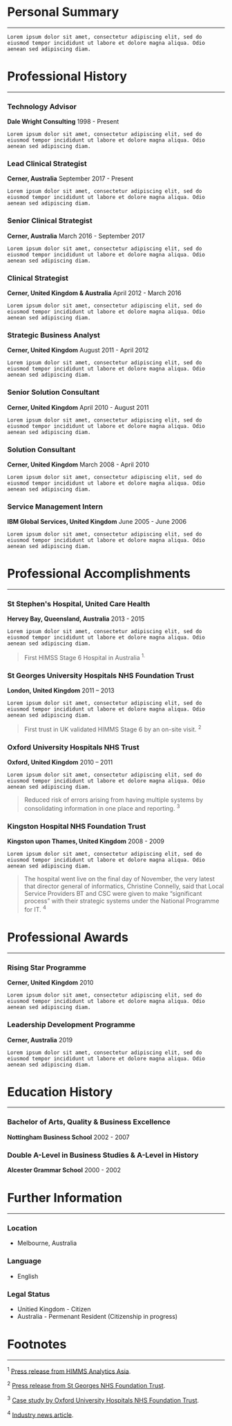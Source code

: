 # Personal Summary
---

`Lorem ipsum dolor sit amet, consectetur adipiscing elit, sed do eiusmod tempor incididunt ut labore et dolore magna aliqua. Odio aenean sed adipiscing diam.`

# Professional History
---

### Technology Advisor
**Dale Wright Consulting**
1998 - Present

`Lorem ipsum dolor sit amet, consectetur adipiscing elit, sed do eiusmod tempor incididunt ut labore et dolore magna aliqua. Odio aenean sed adipiscing diam.`

### Lead Clinical Strategist
**Cerner, Australia**
September 2017 - Present

`Lorem ipsum dolor sit amet, consectetur adipiscing elit, sed do eiusmod tempor incididunt ut labore et dolore magna aliqua. Odio aenean sed adipiscing diam.`

### Senior Clinical Strategist
**Cerner, Australia**
March 2016 - September 2017

`Lorem ipsum dolor sit amet, consectetur adipiscing elit, sed do eiusmod tempor incididunt ut labore et dolore magna aliqua. Odio aenean sed adipiscing diam.`

### Clinical Strategist
**Cerner, United Kingdom & Australia**
April 2012 - March 2016

`Lorem ipsum dolor sit amet, consectetur adipiscing elit, sed do eiusmod tempor incididunt ut labore et dolore magna aliqua. Odio aenean sed adipiscing diam.`

### Strategic Business Analyst
**Cerner, United Kingdom**
August 2011 - April 2012

`Lorem ipsum dolor sit amet, consectetur adipiscing elit, sed do eiusmod tempor incididunt ut labore et dolore magna aliqua. Odio aenean sed adipiscing diam.`

### Senior Solution Consultant
**Cerner, United Kingdom**
April 2010 - August 2011

`Lorem ipsum dolor sit amet, consectetur adipiscing elit, sed do eiusmod tempor incididunt ut labore et dolore magna aliqua. Odio aenean sed adipiscing diam.`

###  Solution Consultant
**Cerner, United Kingdom**
March 2008 - April 2010

`Lorem ipsum dolor sit amet, consectetur adipiscing elit, sed do eiusmod tempor incididunt ut labore et dolore magna aliqua. Odio aenean sed adipiscing diam.`

### Service Management Intern
**IBM Global Services, United Kingdom**
June 2005 - June 2006

`Lorem ipsum dolor sit amet, consectetur adipiscing elit, sed do eiusmod tempor incididunt ut labore et dolore magna aliqua. Odio aenean sed adipiscing diam.`

# Professional Accomplishments
---

### St Stephen's Hospital, United Care Health
**Hervey Bay, Queensland, Australia**
2013 - 2015

`Lorem ipsum dolor sit amet, consectetur adipiscing elit, sed do eiusmod tempor incididunt ut labore et dolore magna aliqua. Odio aenean sed adipiscing diam.`

>  First HIMSS Stage 6 Hospital in Australia <sup>1.

### St Georges University Hospitals NHS Foundation Trust
**London, United Kingdom**
2011 – 2013

`Lorem ipsum dolor sit amet, consectetur adipiscing elit, sed do eiusmod tempor incididunt ut labore et dolore magna aliqua. Odio aenean sed adipiscing diam.`

> First trust in UK validated HIMMS Stage 6 by an on-site visit. <sup>2

### Oxford University Hospitals NHS Trust
**Oxford, United Kingdom**
2010 – 2011

`Lorem ipsum dolor sit amet, consectetur adipiscing elit, sed do eiusmod tempor incididunt ut labore et dolore magna aliqua. Odio aenean sed adipiscing diam.`

> Reduced risk of errors arising from having multiple systems by consolidating information in one place and reporting. <sup>3

### Kingston Hospital NHS Foundation Trust
**Kingston upon Thames, United Kingdom**
2008 - 2009

`Lorem ipsum dolor sit amet, consectetur adipiscing elit, sed do eiusmod tempor incididunt ut labore et dolore magna aliqua. Odio aenean sed adipiscing diam.`

> The hospital went live on the final day of November, the very latest that director general of informatics, Christine Connelly, said that Local Service Providers BT and CSC were given to make “significant process” with their strategic systems under the National Programme for IT. <sup>4

# Professional Awards
---

### Rising Star Programme
**Cerner, United Kingdom**
2010

`Lorem ipsum dolor sit amet, consectetur adipiscing elit, sed do eiusmod tempor incididunt ut labore et dolore magna aliqua. Odio aenean sed adipiscing diam.`

### Leadership Development Programme
**Cerner, Australia**
2019

`Lorem ipsum dolor sit amet, consectetur adipiscing elit, sed do eiusmod tempor incididunt ut labore et dolore magna aliqua. Odio aenean sed adipiscing diam.`

# Education History
---

### Bachelor of Arts, Quality & Business Excellence
**Nottingham Business School**
2002 - 2007

### Double A-Level in Business Studies &  A-Level in History
**Alcester Grammar School**
2000 - 2002

# Further Information
---

### Location

- Melbourne, Australia

### Language

- English

### Legal Status

- Unitied Kingdom -  Citizen
- Australia - Permenant Resident (Citizenship in progress)

# Footnotes
---

<sup>1</sup> [Press release from HIMMS Analytics Asia](http://www.himssanalyticsasia.org/about/pressRoom-pressrelease19.asp).

<sup>2</sup> [Press release from St Georges NHS Foundation Trust](https://www.stgeorges.nhs.uk/newsitem/st-georges-receives-national-accreditation-himss-stage-6/).

<sup>3</sup> [Case study by Oxford University Hospitals NHS Foundation Trust](http://www.ouh.nhs.uk/patient-guide/documents/epr-case-study.pdf).

<sup>4</sup> [Industry news article](https://www.digitalhealth.net/2009/12/kingston-hits-go-live-date-with-cerner/).
